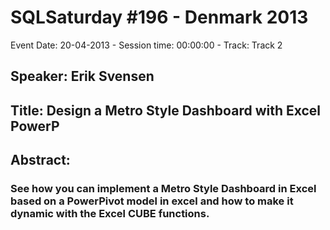 # SQLSaturday #196 - Denmark 2013
Event Date: 20-04-2013 - Session time: 00:00:00 - Track: Track 2
## Speaker: Erik Svensen
## Title: Design a Metro Style Dashboard with Excel  PowerP
## Abstract:
### See how you can implement a Metro Style Dashboard in Excel based on a PowerPivot model in excel and how to make it dynamic with the Excel CUBE functions.
